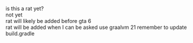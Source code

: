 is this a rat yet? \
not yet \
rat will likely be added before gta 6 \
rat will be added when I can be asked
use graalvm 21 remember to update build.gradle
